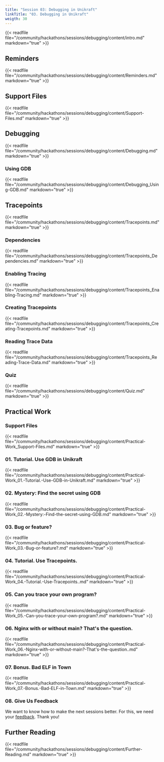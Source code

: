 ```yaml
---
title: "Session 03: Debugging in Unikraft"
linkTitle: "03. Debugging in Unikraft"
weigth: 30
---
```


{{< readfile file="/community/hackathons/sessions/debugging/content/intro.md" markdown="true" >}}

## Reminders

{{< readfile file="/community/hackathons/sessions/debugging/content/Reminders.md" markdown="true" >}}

## Support Files

{{< readfile file="/community/hackathons/sessions/debugging/content/Support-Files.md" markdown="true" >}}

## Debugging

{{< readfile file="/community/hackathons/sessions/debugging/content/Debugging.md" markdown="true" >}}

### Using GDB

{{< readfile file="/community/hackathons/sessions/debugging/content/Debugging_Using-GDB.md" markdown="true" >}}

## Tracepoints

{{< readfile file="/community/hackathons/sessions/debugging/content/Tracepoints.md" markdown="true" >}}

### Dependencies

{{< readfile file="/community/hackathons/sessions/debugging/content/Tracepoints_Dependencies.md" markdown="true" >}}

### Enabling Tracing

{{< readfile file="/community/hackathons/sessions/debugging/content/Tracepoints_Enabling-Tracing.md" markdown="true" >}}

### Creating Tracepoints

{{< readfile file="/community/hackathons/sessions/debugging/content/Tracepoints_Creating-Tracepoints.md" markdown="true" >}}

### Reading Trace Data

{{< readfile file="/community/hackathons/sessions/debugging/content/Tracepoints_Reading-Trace-Data.md" markdown="true" >}}

### Quiz

{{< readfile file="/community/hackathons/sessions/debugging/content/Quiz.md" markdown="true" >}}

## Practical Work

### Support Files

{{< readfile file="/community/hackathons/sessions/debugging/content/Practical-Work_Support-Files.md" markdown="true" >}}

### 01. Tutorial. Use GDB in Unikraft

{{< readfile file="/community/hackathons/sessions/debugging/content/Practical-Work_01.-Tutorial.-Use-GDB-in-Unikraft.md" markdown="true" >}}

### 02. Mystery: Find the secret using GDB

{{< readfile file="/community/hackathons/sessions/debugging/content/Practical-Work_02.-Mystery:-Find-the-secret-using-GDB.md" markdown="true" >}}

### 03. Bug or feature?

{{< readfile file="/community/hackathons/sessions/debugging/content/Practical-Work_03.-Bug-or-feature?.md" markdown="true" >}}

### 04. Tutorial. Use Tracepoints.

{{< readfile file="/community/hackathons/sessions/debugging/content/Practical-Work_04.-Tutorial.-Use-Tracepoints..md" markdown="true" >}}

### 05. Can you trace your own program?

{{< readfile file="/community/hackathons/sessions/debugging/content/Practical-Work_05.-Can-you-trace-your-own-program?.md" markdown="true" >}}

### 06. Nginx with or without main? That's the question.

{{< readfile file="/community/hackathons/sessions/debugging/content/Practical-Work_06.-Nginx-with-or-without-main?-That's-the-question..md" markdown="true" >}}

### 07. Bonus. Bad ELF in Town

{{< readfile file="/community/hackathons/sessions/debugging/content/Practical-Work_07.-Bonus.-Bad-ELF-in-Town.md" markdown="true" >}}

### 08. Give Us Feedback

We want to know how to make the next sessions better.
For this, we need your [feedback](https://docs.google.com/forms/d/e/1FAIpQLSdpyEpCW0yxJBSDa7Iq95JUCe5YNnRpxOD31ol4ezpKWnqrhA/viewform).
Thank you!

## Further Reading

{{< readfile file="/community/hackathons/sessions/debugging/content/Further-Reading.md" markdown="true" >}}
